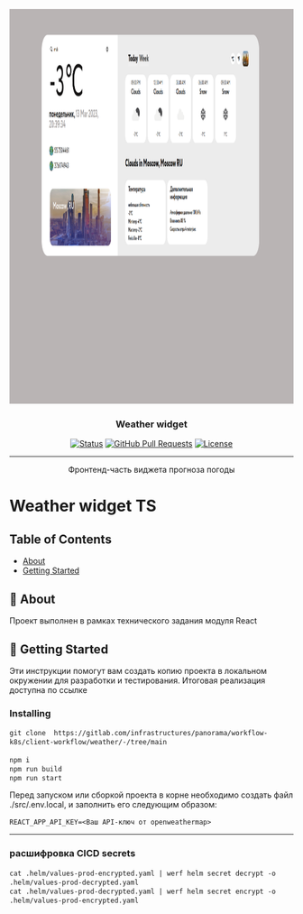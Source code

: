 


<p align="center">
  <a href="" rel="noopener">
 <img width=100% height=700px src="./src/assets/img/preview.png" alt="Project logo"></a>
</p>


<div align="center">
<h3 align="center">Weather widget</h3>

[![Status](https://img.shields.io/badge/status-active-success.svg)]()
[![GitHub Pull Requests](https://img.shields.io/github/issues-pr/kylelobo/The-Documentation-Compendium.svg)](https://github.com/kylelobo/The-Documentation-Compendium/pulls)
[![License](https://img.shields.io/badge/license-MIT-blue.svg)](/LICENSE)

</div>

---

<p align="center"> Фронтенд-часть виджета прогноза погоды
    <br> 
</p>


# Weather widget TS

## Table of Contents

- [About](#about)
- [Getting Started](#getting_started)

## 🧐 About <a name = "about"></a>

Проект выполнен в рамках технического задания модуля React

## 🔧 Getting Started <a name = "getting_started"></a>

Эти инструкции помогут вам создать копию проекта в локальном окружении для разработки и тестирования. 
Итоговая реализация доступна по ссылке 
###  Installing
```
git clone  https://gitlab.com/infrastructures/panorama/workflow-k8s/client-workflow/weather/-/tree/main

npm i
npm run build
npm run start
```
Перед запуском или сборкой проекта в корне необходимо создать файл ./src/.env.local, и заполнить его следующим образом:

```
REACT_APP_API_KEY=<Ваш API-ключ от openweathermap>
```

---




### расшифровка CICD secrets 


```
cat .helm/values-prod-encrypted.yaml | werf helm secret decrypt -o .helm/values-prod-decrypted.yaml
cat .helm/values-prod-decrypted.yaml | werf helm secret encrypt -o .helm/values-prod-encrypted.yaml
```


